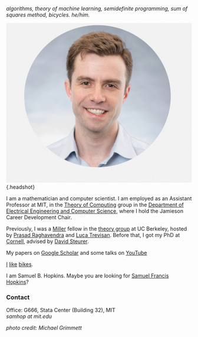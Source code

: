 
*algorithms, theory of machine learning, semidefinite programming, sum of squares method, bicycles. he/him.*

![](sam_headshot_professional_circle.jpg){.headshot}

I am a mathematician and computer scientist. I am employed as an Assistant Professor at MIT, in the [Theory of Computing](https://toc.csail.mit.edu/) group in the [Department of Electrical Engineering and Computer Science](https://www.eecs.mit.edu/), where I hold the Jamieson Career Development Chair.

Previously, I was a [Miller](http://miller.berkeley.edu/) fellow in the [theory group](http://theory.cs.berkeley.edu/) at UC Berkeley, hosted by [Prasad Raghavendra](https://people.eecs.berkeley.edu/~prasad/) and [Luca Trevisan](https://lucatrevisan.github.io/). Before that, I got my PhD at [Cornell](https://www.cs.cornell.edu/research/theory), advised by [David Steurer](http://www.dsteurer.org/).

My papers on [Google Scholar](https://scholar.google.com/citations?user=E_a3VB4AAAAJ&hl=en) and some talks on [YouTube](https://www.youtube.com/channel/UC0SsR6PPN3SuO7IzFc1Bhfg)

[I](pics/tongue.jpg) [like](pics/mtdiablo.jpg) [bikes](pics/snow.jpg).

I am Samuel B. Hopkins. Maybe you are looking for [Samuel Francis Hopkins](https://www.samuelfhopkins.com/)?

### Contact
Office: G666, Stata Center (Building 32), MIT\
*samhop at mit.edu*

*photo credit: Michael Grimmett*
